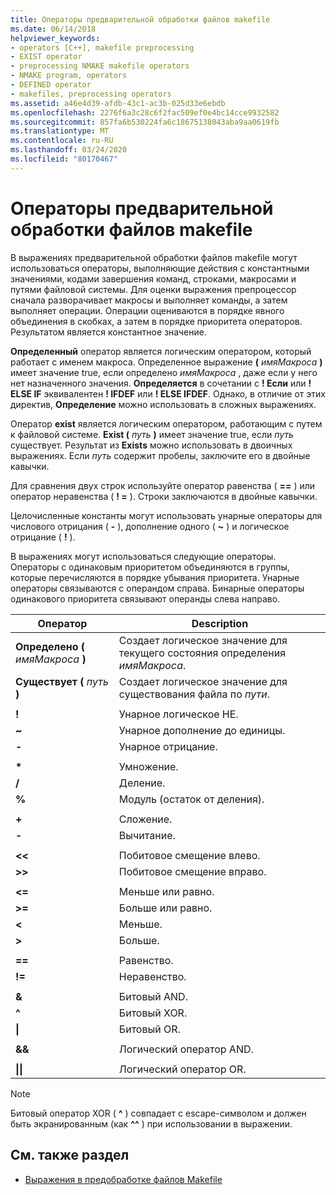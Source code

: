 ```yaml
---
title: Операторы предварительной обработки файлов makefile
ms.date: 06/14/2018
helpviewer_keywords:
- operators [C++], makefile preprocessing
- EXIST operator
- preprocessing NMAKE makefile operators
- NMAKE program, operators
- DEFINED operator
- makefiles, preprocessing operators
ms.assetid: a46e4d39-afdb-43c1-ac3b-025d33e6ebdb
ms.openlocfilehash: 2276f6a3c28c6f2fac509ef0e4bc14cce9932582
ms.sourcegitcommit: 857fa6b530224fa6c18675138043aba9aa0619fb
ms.translationtype: MT
ms.contentlocale: ru-RU
ms.lasthandoff: 03/24/2020
ms.locfileid: "80170467"
---
```

# <a name="makefile-preprocessing-operators"></a>Операторы предварительной обработки файлов makefile

В выражениях предварительной обработки файлов makefile могут использоваться операторы, выполняющие действия с константными значениями, кодами завершения команд, строками, макросами и путями файловой системы. Для оценки выражения препроцессор сначала разворачивает макросы и выполняет команды, а затем выполняет операции. Операции оцениваются в порядке явного объединения в скобках, а затем в порядке приоритета операторов. Результатом является константное значение.

**Определенный** оператор является логическим оператором, который работает с именем макроса. Определенное выражение **(** _имяМакроса_ **)** имеет значение true, если определено *имяМакроса* , даже если у него нет назначенного значения. **Определяется** в сочетании с **! Если** или **! ELSE IF** эквивалентен **! IFDEF** или **! ELSE IFDEF**. Однако, в отличие от этих директив, **Определение** можно использовать в сложных выражениях.

Оператор **exist** является логическим оператором, работающим с путем к файловой системе. **Exist (** _путь_ **)** имеет значение true, если *путь* существует. Результат из **Exists** можно использовать в двоичных выражениях. Если *путь* содержит пробелы, заключите его в двойные кавычки.

Для сравнения двух строк используйте оператор равенства ( **==** ) или оператор неравенства ( **! =** ). Строки заключаются в двойные кавычки.

Целочисленные константы могут использовать унарные операторы для числового отрицания ( **-** ), дополнение одного ( **~** ) и логическое отрицание ( **!** ).

В выражениях могут использоваться следующие операторы. Операторы с одинаковым приоритетом объединяются в группы, которые перечисляются в порядке убывания приоритета. Унарные операторы связываются с операндом справа. Бинарные операторы одинакового приоритета связывают операнды слева направо.

|Оператор|Description|
|--------------|-----------------|
|**Определено (** *имяМакроса* **)**|Создает логическое значение для текущего состояния определения *имяМакроса*.|
|**Существует (** *путь* **)**|Создает логическое значение для существования файла по *пути*.|
|||
|**!**|Унарное логическое НЕ.|
|**~**|Унарное дополнение до единицы.|
|**-**|Унарное отрицание.|
|||
|**&#42;**|Умножение.|
|**/**|Деление.|
|**%**|Модуль (остаток от деления).|
|||
|**+**|Сложение.|
|**-**|Вычитание.|
|||
|**\<\<**|Побитовое смещение влево.|
|**>>**|Побитовое смещение вправо.|
|||
|**\<=**|Меньше или равно.|
|**>=**|Больше или равно.|
|**\<**|Меньше.|
|**>**|Больше.|
|||
|**==**|Равенство.|
|**!=**|Неравенство.|
|||
|**&**|Битовый AND.|
|**^**|Битовый XOR.|
|**&#124;**|Битовый OR.|
|||
|**&&**|Логический оператор AND.|
|||
|**&#124;&#124;**|Логический оператор OR.|

> [!NOTE]
> Битовый оператор XOR ( **^** ) совпадает с escape-символом и должен быть экранированным (как **^^** ) при использовании в выражении.

## <a name="see-also"></a>См. также раздел

- [Выражения в предобработке файлов Makefile](expressions-in-makefile-preprocessing.md)
